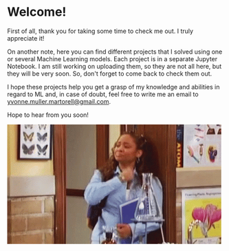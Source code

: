 # Welcome!

First of all, thank you for taking some time to check me out. I truly appreciate it!

On another note, here you can find different projects that I solved using one or several Machine Learning models. Each project is in a separate Jupyter Notebook. I am still working on uploading them, so they are not all here, but they will be very soon. So, don't forget to come back to check them out.

I hope these projects help you get a grasp of my knowledge and abilities in regard to ML and, in case of doubt, feel free to write me an email to yvonne.muller.martorell@gmail.com.

Hope to hear from you soon!

![Peace out](/Images/peace_out.gif)

